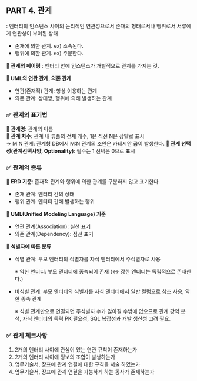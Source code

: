 ## PART 4. 관계
: 엔터티의 인스턴스 사이의 논리적인 연관성으로서 존재의 형태로서나 행위로서 서루에게 연관성이 부여된 상태

- 존재에 의한 관계. ex) 소속된다.
- 행위에 의한 관계. ex) 주문한다.

**🔹 관계의 페어링**
: 엔터티 안에 인스턴스가 개별적으로 관계를 가지는 것.

**🔹 UML의 연관 관계, 의존 관계**
- 연관(존재적) 관계: 항상 이용하는 관계
- 의존 관계: 상대방, 행위에 의해 발생하는 관계

### ✅ 관계의 표기법

**🔹 관계명**: 관계의 이름 </br>
**🔹 관계 차수**: 관계 내 튜플의 전체 개수, 1은 직선 N은 삼발로 표시 </br>
→ M:N 관계: 관계형 DB에서 M:N 관계의 조인은 카테시안 곱이 발생한다.
**🔹 관계 선택성(관계선택사양, Optionality)**: 필수는 1 선택은 0으로 표시

### ✅ 관계의 종류
**🔹 ERD 기준**: 존재적 관계와 행위에 의한 관계를 구분하지 않고 표기한다.
- 존재 관계: 엔터티 간의 상태
- 행위 관계: 엔터티 간에 발생하는 행위

**🔹 UML(Unified Modeling Language) 기준** 
- 연관 관계(Association): 실선 표기
- 의존 관계(Dependency): 점선 표기

**🔹 식별자에 따른 분류**
- 식별 관계: 부모 엔터티의 식별자를 자식 엔터티에서 주식별자로 사용

  ※ 약한 엔터티: 부모 엔터티에 종속되어 존재 (↔ 강한 엔터티는 독립적으로 존재한다.)

- 비식별 관계: 부모 엔터티의 식별자를 자식 엔터티에서 일반 컬럼으로 참조 사용, 약한 종속 관계

  ※ 식별 관계만으로 연결되면 주식별자 수가 많아질 수밖에 없으므로
  관계 강약 분석, 자식 엔터티의 독릭 PK 필요성, SQL 복잡성과 개발 생산성 고려 필요.


### ✅ 관계 체크사항
1. 2개의 엔터티 사이에 관심이 있는 연관 규칙이 존재하는가
2. 2개의 엔터티 사이에 정보의 조합이 발생하는가
3. 업무기술서, 장표에 관계 연결에 대한 규칙을 서술 하였는가
4. 업무기술서, 장표에 관계 연결을 가능하게 하는 동사가 존재하는가
